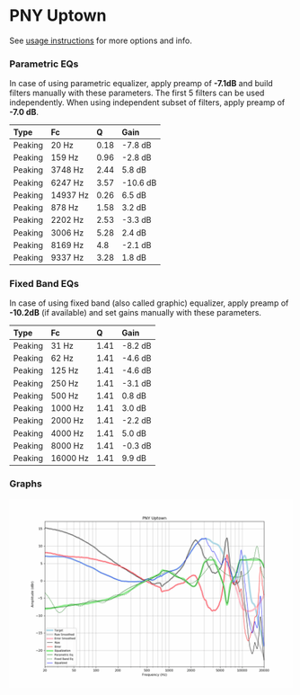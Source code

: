 # PNY Uptown
See [usage instructions](https://github.com/jaakkopasanen/AutoEq#usage) for more options and info.

### Parametric EQs
In case of using parametric equalizer, apply preamp of **-7.1dB** and build filters manually
with these parameters. The first 5 filters can be used independently.
When using independent subset of filters, apply preamp of **-7.0 dB**.

| Type    | Fc       |    Q | Gain     |
|:--------|:---------|:-----|:---------|
| Peaking | 20 Hz    | 0.18 | -7.8 dB  |
| Peaking | 159 Hz   | 0.96 | -2.8 dB  |
| Peaking | 3748 Hz  | 2.44 | 5.8 dB   |
| Peaking | 6247 Hz  | 3.57 | -10.6 dB |
| Peaking | 14937 Hz | 0.26 | 6.5 dB   |
| Peaking | 878 Hz   | 1.58 | 3.2 dB   |
| Peaking | 2202 Hz  | 2.53 | -3.3 dB  |
| Peaking | 3006 Hz  | 5.28 | 2.4 dB   |
| Peaking | 8169 Hz  | 4.8  | -2.1 dB  |
| Peaking | 9337 Hz  | 3.28 | 1.8 dB   |

### Fixed Band EQs
In case of using fixed band (also called graphic) equalizer, apply preamp of **-10.2dB**
(if available) and set gains manually with these parameters.

| Type    | Fc       |    Q | Gain    |
|:--------|:---------|:-----|:--------|
| Peaking | 31 Hz    | 1.41 | -8.2 dB |
| Peaking | 62 Hz    | 1.41 | -4.6 dB |
| Peaking | 125 Hz   | 1.41 | -4.6 dB |
| Peaking | 250 Hz   | 1.41 | -3.1 dB |
| Peaking | 500 Hz   | 1.41 | 0.8 dB  |
| Peaking | 1000 Hz  | 1.41 | 3.0 dB  |
| Peaking | 2000 Hz  | 1.41 | -2.2 dB |
| Peaking | 4000 Hz  | 1.41 | 5.0 dB  |
| Peaking | 8000 Hz  | 1.41 | -0.3 dB |
| Peaking | 16000 Hz | 1.41 | 9.9 dB  |

### Graphs
![](./PNY%20Uptown.png)
